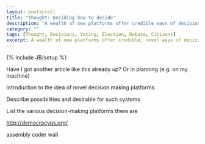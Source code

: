 ```yaml
---
layout: postscroll
title: "Thought: Deciding how to decide"
description: "A wealth of new platforms offer credible ways of decision-making en masse. What's out there and can it reshape politics?"
category: ""
tags: [Thought, Decisions, Voting, Election, Debate, Citizens]
excerpt: A wealth of new platforms offer credible, novel ways of decision-making en masse. What's out there and will it reshape politics.
---
```

{% include JB/setup %}



Have I got another article like this already up? Or in planning (e.g. on my machine)

Introduction to the idea of novel decision making platforms

Describe possibilities and desirable for such systems

List the various decision-making platforms there are

http://democracyos.org/

assembly coder wall

